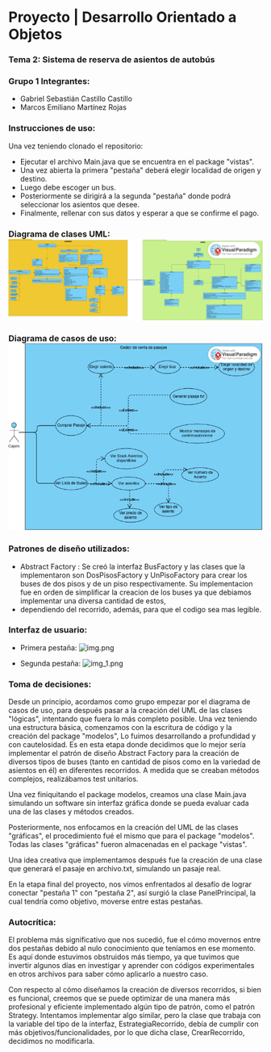 # Proyecto | Desarrollo Orientado a Objetos
### Tema 2: Sistema de reserva de asientos de autobús
### Grupo 1 Integrantes: 
 - Gabriel Sebastián Castillo Castillo
 - Marcos Emiliano Martínez Rojas

### Instrucciones de uso: 
Una vez teniendo clonado el repositorio: 
- Ejecutar el archivo Main.java que se encuentra en el package "vistas".
- Una vez abierta la primera "pestaña" deberá elegir localidad de origen y destino.
- Luego debe escoger un bus. 
- Posteriormente se dirigirá a la segunda "pestaña" donde podrá seleccionar los asientos que desee.
- Finalmente, rellenar con sus datos y esperar a que se confirme el pago.

### Diagrama de clases UML:![DiagramaClases.png](src/main/resources/DiagramaClases.png)
### Diagrama de casos de uso: ![DiagramaDeCasosDeUso.png](src/main/resources/CasosUso.png)
### Patrones de diseño utilizados:
- Abstract Factory : Se creó la interfaz BusFactory y las clases que la implementaron 
son DosPisosFactory y UnPisoFactory para crear los buses de dos pisos y de un piso 
respectivamente. Su implementacion fue en orden de simplificar
la creacion de los buses ya que debiamos implementar una diversa cantidad de estos, 
- dependiendo del recorrido, además, para que el codigo sea mas legible.

### Interfaz de usuario:
- Primera pestaña: ![img.png](src/main/resources/pestañaUno.png)

- Segunda pestaña: ![img_1.png](src/main/resources/pestañaDos.png)

### Toma de decisiones:
Desde un principio, acordamos como grupo empezar por el diagrama de casos de uso, para después pasar a
la creación del UML de las clases "lógicas", intentando que fuera
lo más completo posible. Una vez teniendo una estructura básica, comenzamos con la escritura de código y la creación del package "modelos",
Lo fuimos desarrollando a profundidad y con cautelosidad. Es en esta etapa donde decidimos que lo mejor sería implementar el patrón de diseño
Abstract Factory para la creación de diversos tipos de buses (tanto en cantidad de pisos como en la variedad de asientos en él) en diferentes recorridos.
A medida que se creaban métodos complejos, realizábamos test unitarios.


Una vez finiquitando el package modelos, creamos una clase Main.java simulando un software sin interfaz gráfica donde se pueda evaluar cada una de las clases y métodos
creados.


Posteriormente, nos enfocamos en la creación del UML de las clases "gráficas", el procedimiento fué el mismo que para el package "modelos". Todas
las clases "gráficas" fueron almacenadas en el package "vistas".


Una idea creativa que implementamos después fue la creación de una clase que generará el pasaje en archivo.txt, simulando un pasaje real.


En la etapa final del proyecto, nos vimos enfrentados al desafío de lograr conectar "pestaña 1" con "pestaña 2", así surgió la clase PanelPrincipal, la cual tendría
como objetivo, moverse entre estas pestañas.




### Autocrítica:
El problema más significativo que nos sucedió, fue el cómo movernos entre dos pestañas
debido al nulo conocimiento que teníamos en ese momento. Es aquí donde estuvimos obstruidos más tiempo,
ya que tuvimos que invertir algunos días en investigar y aprender con códigos experimentales en otros archivos para saber cómo
aplicarlo a nuestro caso.


Con respecto al cómo diseñamos la creación de diversos recorridos, si bien es funcional, creemos que se puede optimizar
de una manera más profesional y eficiente implementado algún tipo de patrón, como el patrón Strategy. Intentamos implementar algo similar,
pero la clase que trabaja con la variable del tipo de la interfaz, EstrategiaRecorrido,
debía de cumplir con más objetivos/funcionalidades, por lo que dicha clase, CrearRecorrido, decidimos no modificarla.
 
